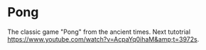 # Pong
The classic game "Pong" from the ancient times. Next tutotrial https://www.youtube.com/watch?v=AcpaYq0ihaM&amp;t=3972s.

